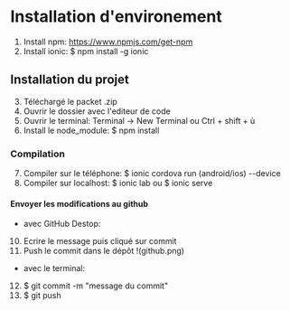 # Installation d'environement
1. Install npm: https://www.npmjs.com/get-npm
2. Install ionic:  $ npm install -g ionic

## Installation du projet
3. Téléchargé le packet .zip
4. Ouvrir le dossier avec l'editeur de code
5. Ouvrir le terminal: Terminal -> New Terminal ou Ctrl + shift + ù
6. Install le node_module: $ npm install

### Compilation
7. Compiler sur le téléphone: $ ionic cordova run (android/ios) --device
8. Compiler sur localhost: $ ionic lab ou $ ionic serve

#### Envoyer les modifications au github
- avec GitHub Destop:
10. Ecrire le message puis cliqué sur commit
11. Push le commit dans le dépôt
!(github.png)
- avec le terminal:
12. $ git commit -m "message du commit"
13. $ git push 





